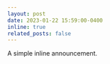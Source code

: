 ```yaml
---
layout: post
date: 2023-01-22 15:59:00-0400
inline: true
related_posts: false
---
```


A simple inline announcement.
